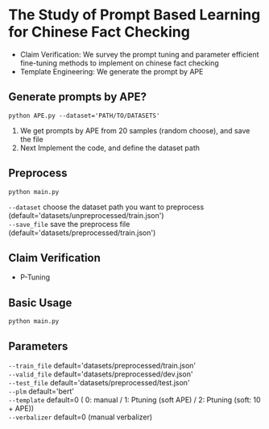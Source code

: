 # The Study of Prompt Based Learning for Chinese Fact Checking
* Claim Verification: We survey the prompt tuning and parameter efficient fine-tuning methods to implement on chinese fact checking  
* Template Engineering: We generate the prompt by APE
## Generate prompts by APE?
    python APE.py --dataset='PATH/TO/DATASETS'
1. We get prompts by APE from 20 samples (random choose), and save the file
2. Next Implement the code, and define the dataset path    
## Preprocess
    python main.py 
`--dataset` choose the dataset path you want to preprocess (default='datasets/unpreprocessed/train.json')   
`--save_file` save the preprocess file (default='datasets/preprocessed/train.json')  
## Claim Verification  
* P-Tuning   
## Basic Usage
    python main.py 
## Parameters
`--train_file` default='datasets/preprocessed/train.json'  
`--valid_file` default='datasets/preprocessed/dev.json'  
`--test_file` default='datasets/preprocessed/test.json'  
`--plm` default='bert'  
`--template` default=0 
( 0: manual / 1: Ptuning (soft APE) / 2: Ptuning (soft: 10 + APE))  
`--verbalizer` default=0 (manual verbalizer)
